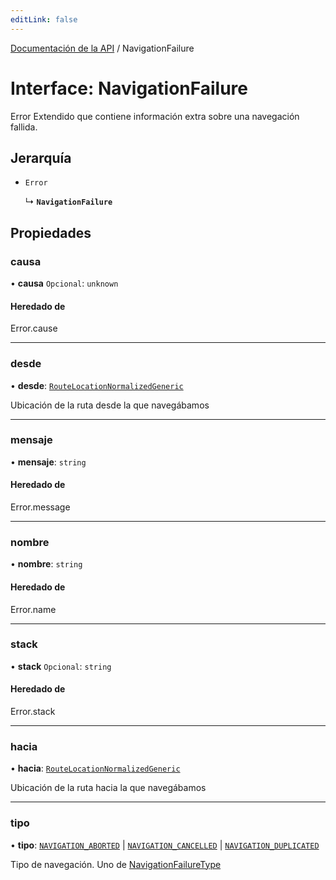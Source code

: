 ```yaml
---
editLink: false
---
```


[Documentación de la API](../index.md) / NavigationFailure

# Interface: NavigationFailure

Error Extendido que contiene información extra sobre una navegación fallida.

## Jerarquía

- `Error`

  ↳ **`NavigationFailure`**

## Propiedades

### causa

• **causa** `Opcional`: `unknown`

#### Heredado de

Error.cause

---

### desde

• **desde**: [`RouteLocationNormalizedGeneric`](RouteLocationNormalizedGeneric.md)

Ubicación de la ruta desde la que navegábamos

---

### mensaje

• **mensaje**: `string`

#### Heredado de

Error.message

---

### nombre

• **nombre**: `string`

#### Heredado de

Error.name

---

### stack

• **stack** `Opcional`: `string`

#### Heredado de

Error.stack

---

### hacia

• **hacia**: [`RouteLocationNormalizedGeneric`](RouteLocationNormalizedGeneric.md)

Ubicación de la ruta hacia la que navegábamos

---

### tipo

• **tipo**: [`NAVIGATION_ABORTED`](../enums/ErrorTypes.md#NAVIGATION_ABORTED) \| [`NAVIGATION_CANCELLED`](../enums/ErrorTypes.md#NAVIGATION_CANCELLED) \| [`NAVIGATION_DUPLICATED`](../enums/ErrorTypes.md#NAVIGATION_DUPLICATED)

Tipo de navegación. Uno de [NavigationFailureType](../enums/NavigationFailureType.md)
